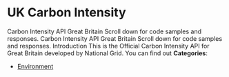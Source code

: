 # UK Carbon Intensity


Carbon Intensity API Great Britain Scroll down for code samples and responses. Carbon Intensity API Great Britain Scroll down for code samples and responses. Introduction This is the Official Carbon Intensity API for Great Britain developed by National Grid. You can find out
**Categories**:

- [Environment](https://github/awesome-apis/awesome-apis#environment)



